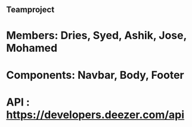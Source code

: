 ## Teamproject

# Members: Dries, Syed, Ashik, Jose, Mohamed

# Components: Navbar, Body, Footer

# API : https://developers.deezer.com/api
